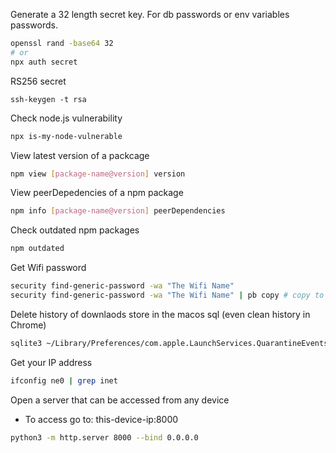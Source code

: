 Generate a 32 length secret key. For db passwords or env variables passwords.
```bash
openssl rand -base64 32
# or
npx auth secret
```


RS256 secret
```
ssh-keygen -t rsa
```

Check node.js vulnerability
```bash
npx is-my-node-vulnerable
```


View latest version of a packcage
```bash
npm view [package-name@version] version 
```

View peerDepedencies of a npm package
```bash
npm info [package-name@version] peerDependencies
```


Check outdated npm packages
```bash
npm outdated
```

Get Wifi password

```bash
security find-generic-password -wa "The Wifi Name"
security find-generic-password -wa "The Wifi Name" | pb copy # copy to clipboard
```

Delete history of downlaods store in the macos sql (even clean history in Chrome)

```bash
sqlite3 ~/Library/Preferences/com.apple.LaunchServices.QuarantineEventsV* 'delete from LSQuarantineEvent'
```


Get your IP address

```bash
ifconfig ne0 | grep inet
```

Open a server that can be accessed from any device
- To access go to: this-device-ip:8000

```bash
python3 -m http.server 8000 --bind 0.0.0.0 
```
